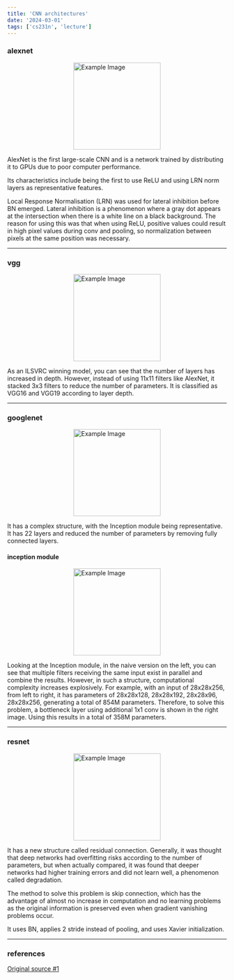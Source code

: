 ```yaml
---
title: 'CNN architectures'
date: '2024-03-01'
tags: ['cs231n', 'lecture']
---
```


### alexnet

<img src="https://velog.velcdn.com/images/choonsik_mom/post/c3367f4c-7837-483c-bc08-f4862f34ff48/image.png" alt="Example Image" style="display: block; margin: 0 auto; height:200;" />

AlexNet is the first large-scale CNN and is a network trained by distributing it to GPUs due to poor computer performance.

Its characteristics include being the first to use ReLU and using LRN norm layers as representative features.

Local Response Normalisation (LRN) was used for lateral inhibition before BN emerged. Lateral inhibition is a phenomenon where a gray dot appears at the intersection when there is a white line on a black background. The reason for using this was that when using ReLU, positive values could result in high pixel values during conv and pooling, so normalization between pixels at the same position was necessary.

---

### vgg

<img src="https://miro.medium.com/v2/resize:fit:857/1*AqqArOvacibWqeulyP_-8Q.png" alt="Example Image" style="display: block; margin: 0 auto; height:200;" />

As an ILSVRC winning model, you can see that the number of layers has increased in depth. However, instead of using 11x11 filters like AlexNet, it stacked 3x3 filters to reduce the number of parameters. It is classified as VGG16 and VGG19 according to layer depth.

---

### googlenet

<img src="https://velog.velcdn.com/images%2Ffbdp1202%2Fpost%2F73ae7aa5-7d7f-4e5e-8ac6-41675412501d%2Fcs231n-09-007-GooLeNet.png" alt="Example Image" style="display: block; margin: 0 auto; height:200;" />

It has a complex structure, with the Inception module being representative. It has 22 layers and reduced the number of parameters by removing fully connected layers.

#### inception module

<img src="https://production-media.paperswithcode.com/methods/Screen_Shot_2020-06-22_at_3.22.39_PM.png" alt="Example Image" style="display: block; margin: 0 auto; height:200;" />

Looking at the Inception module, in the naive version on the left, you can see that multiple filters receiving the same input exist in parallel and combine the results. However, in such a structure, computational complexity increases explosively. For example, with an input of 28x28x256, from left to right, it has parameters of 28x28x128, 28x28x192, 28x28x96, 28x28x256, generating a total of 854M parameters. Therefore, to solve this problem, a bottleneck layer using additional 1x1 conv is shown in the right image. Using this results in a total of 358M parameters.

---

### resnet

<img src="https://production-media.paperswithcode.com/methods/resnet-e1548261477164.png" alt="Example Image" style="display: block; margin: 0 auto; height:200;" />

It has a new structure called residual connection. Generally, it was thought that deep networks had overfitting risks according to the number of parameters, but when actually compared, it was found that deeper networks had higher training errors and did not learn well, a phenomenon called degradation.

The method to solve this problem is skip connection, which has the advantage of almost no increase in computation and no learning problems as the original information is preserved even when gradient vanishing problems occur.

It uses BN, applies 2 stride instead of pooling, and uses Xavier initialization.

---

### references

[Original source #1](https://youtu.be/DAOcjicFr1Y?si=AXXzz9WcAHdKgLYN)



